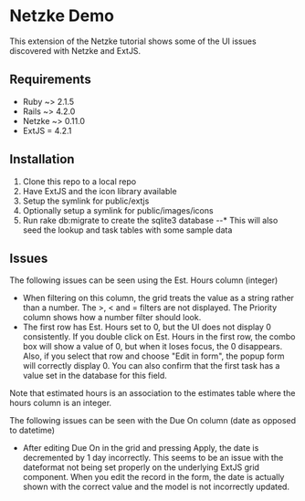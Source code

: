 # Netzke Demo

This extension of the Netzke tutorial shows some of the UI issues discovered with Netzke
and ExtJS.

## Requirements
* Ruby ~> 2.1.5
* Rails ~> 4.2.0
* Netzke ~> 0.11.0
* ExtJS = 4.2.1

## Installation

1. Clone this repo to a local repo
2. Have ExtJS and the icon library available
3. Setup the symlink for public/extjs
4. Optionally setup a symlink for public/images/icons
5. Run rake db:migrate to create the sqlite3 database
--* This will also seed the lookup and task tables with some sample data

## Issues

The following issues can be seen using the Est. Hours column (integer)
* When filtering on this column, the grid treats the value as a string rather than a number. The >, < and = filters are not displayed. The Priority column shows how a number filter should look.
* The first row has Est. Hours set to 0, but the UI does not display 0 consistently. If you double click on Est. Hours in the first row, the combo box will show a value of 0, but when it loses focus, the 0 disappears. Also, if you select that row and choose "Edit in form", the popup form will correctly display 0. You can also confirm that the first task has a value set in the database for this field.

Note that estimated hours is an association to the estimates table where the hours column is an integer.

The following issues can be seen with the Due On column (date as opposed to datetime)
* After editing Due On in the grid and pressing Apply, the date is decremented by 1 day incorrectly.
This seems to be an issue with the dateformat not being set properly on the underlying ExtJS grid component. When you edit the record in the form, the date is actually shown with the correct value and the model is not incorrectly updated.